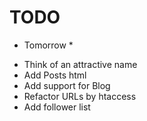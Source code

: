 # TODO

* Tomorrow *

- Think of an attractive name
- Add Posts html
- Add support for Blog
- Refactor URLs by htaccess
- Add follower list
